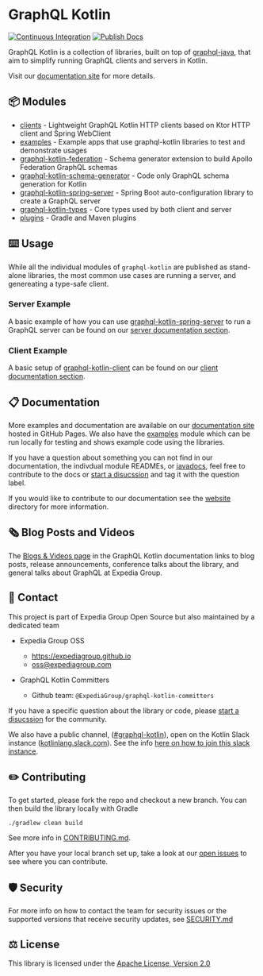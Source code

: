 # GraphQL Kotlin

[![Continuous Integration](https://github.com/ExpediaGroup/graphql-kotlin/workflows/Continuous%20Integration/badge.svg)](https://github.com/ExpediaGroup/graphql-kotlin/actions?query=workflow%3A%22Continuous+Integration%22)
[![Publish Docs](https://github.com/ExpediaGroup/graphql-kotlin/workflows/Publish%20Docs/badge.svg)](https://github.com/ExpediaGroup/graphql-kotlin/actions?query=workflow%3A%22Publish+Docs%22)

GraphQL Kotlin is a collection of libraries, built on top of [graphql-java](https://www.graphql-java.com/), that aim to simplify running GraphQL clients and servers in Kotlin.

Visit our [documentation site](https://expediagroup.github.io/graphql-kotlin) for more details.

## 📦 Modules

* [clients](/clients) - Lightweight GraphQL Kotlin HTTP clients based on Ktor HTTP client and Spring WebClient
* [examples](/examples) - Example apps that use graphql-kotlin libraries to test and demonstrate usages
* [graphql-kotlin-federation](/graphql-kotlin-federation) - Schema generator extension to build Apollo Federation GraphQL schemas
* [graphql-kotlin-schema-generator](/graphql-kotlin-schema-generator) - Code only GraphQL schema generation for Kotlin
* [graphql-kotlin-spring-server](/graphql-kotlin-spring-server) - Spring Boot auto-configuration library to create a GraphQL server
* [graphql-kotlin-types](/graphql-kotlin-types) - Core types used by both client and server
* [plugins](/plugins) - Gradle and Maven plugins

## ⌨️ Usage

While all the individual modules of `graphql-kotlin` are published as stand-alone libraries, the most common use cases are running a server, and genereating a type-safe client.

### Server Example

A basic example of how you can use [graphql-kotlin-spring-server](/graphql-kotlin-spring-server) to run a GraphQL server can be found on our [server documentation section](https://expediagroup.github.io/graphql-kotlin/docs/spring-server/spring-overview).

### Client Example

A basic setup of [graphql-kotlin-client](/clients/graphql-kotlin-client) can be found on our [client documentation section](https://expediagroup.github.io/graphql-kotlin/docs/client/client-overview).

## 📋 Documentation

More examples and documentation are available on our [documentation site](https://expediagroup.github.io/graphql-kotlin) hosted in GitHub Pages. We also have the [examples](https://github.com/ExpediaGroup/graphql-kotlin/tree/master/examples) module which can be run locally for testing and shows example code using the libraries.

If you have a question about something you can not find in our documentation, the indivdual module READMEs, or [javadocs](https://www.javadoc.io/doc/com.expediagroup/graphql-kotlin-schema-generator), feel free to contribute to the docs or [start a disucssion](https://github.com/ExpediaGroup/graphql-kotlin/discussions) and tag it with the question label.

If you would like to contribute to our documentation see the [website](/website) directory for more information.

## 🗞 Blog Posts and Videos

The [Blogs & Videos page](https://expediagroup.github.io/graphql-kotlin/docs/blogs-and-videos) in the GraphQL Kotlin documentation links to blog posts, release announcements, conference talks about the library, and general talks about GraphQL at Expedia Group.

## 👥 Contact

This project is part of Expedia Group Open Source but also maintained by a dedicated team

* Expedia Group OSS
  * https://expediagroup.github.io
  * oss@expediagroup.com

* GraphQL Kotlin Committers
  * Github team: `@ExpediaGroup/graphql-kotlin-committers`

If you have a specific question about the library or code, please [start a disucssion](https://github.com/ExpediaGroup/graphql-kotlin/discussions) for the community.

We also have a public channel, ([#graphql-kotlin](https://app.slack.com/client/T09229ZC6/CQLNT7B29)), open on the Kotlin Slack instance ([kotlinlang.slack.com](https://kotlinlang.slack.com)).
See the info [here on how to join this slack instance](https://slack.kotlinlang.org/).

## ✏️ Contributing

To get started, please fork the repo and checkout a new branch. You can then build the library locally with Gradle

```shell script
./gradlew clean build
```

See more info in [CONTRIBUTING.md](CONTRIBUTING.md).

After you have your local branch set up, take a look at our [open issues](https://github.com/ExpediaGroup/graphql-kotlin/issues) to see where you can contribute.

## 🛡️ Security

For more info on how to contact the team for security issues or the supported versions that receive security updates, see [SECURITY.md](./.github/SECURITY.md)

## ⚖️ License

This library is licensed under the [Apache License, Version 2.0](LICENSE)
